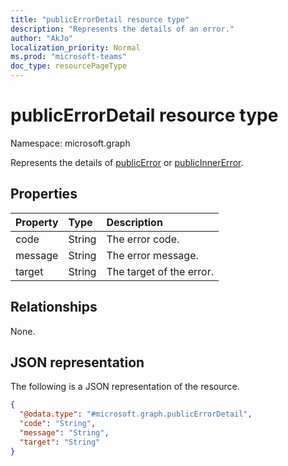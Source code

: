 ```yaml
---
title: "publicErrorDetail resource type"
description: "Represents the details of an error."
author: "AkJo"
localization_priority: Normal
ms.prod: "microsoft-teams"
doc_type: resourcePageType
---
```


# publicErrorDetail resource type

Namespace: microsoft.graph

Represents the details of [publicError](../resources/publicerror.md) or [publicInnerError](../resources/publicinnererror.md).

## Properties
|Property|Type|Description|
|:---|:---|:---|
|code|String|The error code.|
|message|String|The error message.|
|target|String|The target of the error.|

## Relationships
None.

## JSON representation
The following is a JSON representation of the resource.
<!-- {
  "blockType": "resource",
  "@odata.type": "microsoft.graph.publicErrorDetail"
}
-->
``` json
{
  "@odata.type": "#microsoft.graph.publicErrorDetail",
  "code": "String",
  "message": "String",
  "target": "String"
}
```

